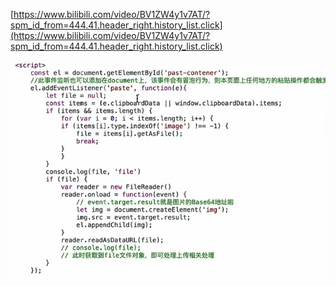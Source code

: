 
[https://www.bilibili.com/video/BV1ZW4y1v7AT/?spm_id_from=444.41.header_right.history_list.click](https://www.bilibili.com/video/BV1ZW4y1v7AT/?spm_id_from=444.41.header_right.history_list.click)

![image.png](https://raw.githubusercontent.com/xxxsjan/pic-bed/main/202305151304362.png)



